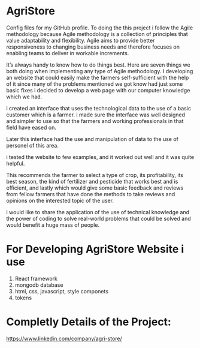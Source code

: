 # AgriStore
Config files for my GitHub profile.
To doing the this project i follow the Agile methodology because Agile methodology is a collection of principles that value adaptability and flexibility. Agile aims to provide better responsiveness to changing business needs and therefore focuses on enabling teams to deliver in workable increments.

It’s always handy to know how to do things best. Here are seven things we both doing when implementing any type of Agile methodology.
I developing an website that could easily make the farmers self-sufficient with the help of it since many of the problems mentioned we got know had just some basic fixes i decided to develop a web page with our computer knowledge which we had.

i created an interface that uses the technological data to the use of a basic customer which is a farmer. i made sure the interface was well designed and simpler to use so that the farmers and working professionals in that field have eased on.

Later this interface had the use and manipulation of data to the use of personel of this area.

i tested the website to few examples, and it worked out well and it was quite helpful.

This recommends the farmer to select a type of crop, its profitability, its best season, the kind of fertilizer and pesticide that works best and is efficient, and lastly which would give some basic feedback and reviews from fellow farmers that have done the methods to take reviews and opinions on the interested topic of the user.

i would like to share the application of the use of technical knowledge and the power of coding to solve real-world problems that could be solved and would benefit a huge mass of people.

# For Developing AgriStore Website i use

1. React framework
2. mongodb database
3. html, css, javascript, style componets
4. tokens

# Completly Details of the Project:

https://www.linkedin.com/company/agri-store/
